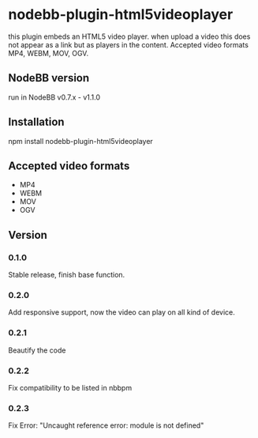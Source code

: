 # nodebb-plugin-html5videoplayer

this plugin embeds an HTML5 video player.
when upload a video this does not appear as a link but as players in the content.
Accepted video formats MP4, WEBM, MOV, OGV.

## NodeBB version

run in NodeBB v0.7.x - v1.1.0

## Installation

npm install nodebb-plugin-html5videoplayer

## Accepted video formats

- MP4
- WEBM
- MOV
- OGV

## Version

### 0.1.0

Stable release, finish base function.

### 0.2.0

Add responsive support, now the video can play on all kind of device.

### 0.2.1

Beautify the code

### 0.2.2

Fix compatibility to be listed in nbbpm

### 0.2.3

Fix Error: "Uncaught reference error: module is not defined"
